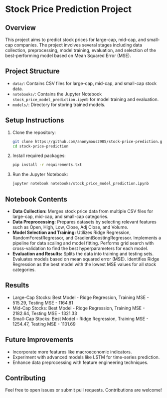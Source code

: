 # Stock Price Prediction Project

## Overview
This project aims to predict stock prices for large-cap, mid-cap, and small-cap companies. The project involves several stages including data collection, preprocessing, model training, evaluation, and selection of the best-performing model based on Mean Squared Error (MSE).

## Project Structure
- `data/`: Contains CSV files for large-cap, mid-cap, and small-cap stock data.
- `notebooks/`: Contains the Jupyter Notebook `stock_price_model_prediction.ipynb` for model training and evaluation.
- `models/`: Directory for storing trained models.

## Setup Instructions
1. Clone the repository:
    ```bash
    git clone https://github.com/anonymous2905/stock-price-prediction.git
    cd stock-price-prediction
    ```
2. Install required packages:
    ```bash
    pip install -r requirements.txt
    ```
3. Run the Jupyter Notebook:
    ```bash
    jupyter notebook notebooks/stock_price_model_prediction.ipynb
    ```

## Notebook Contents
- **Data Collection:** Merges stock price data from multiple CSV files for large-cap, mid-cap, and small-cap categories.
- **Data Preprocessing:** Prepares datasets by selecting relevant features such as Open, High, Low, Close, Adj Close, and Volume.
- **Model Selection and Training:** Utilizes Ridge Regression, RandomForestRegressor, and GradientBoostingRegressor. Implements a pipeline for data scaling and model fitting. Performs grid search with cross-validation to find the best hyperparameters for each model.
- **Evaluation and Results:** Splits the data into training and testing sets. Evaluates models based on mean squared error (MSE). Identifies Ridge Regression as the best model with the lowest MSE values for all stock categories.

## Results
- Large-Cap Stocks: Best Model - Ridge Regression, Training MSE - 515.29, Testing MSE - 1164.81
- Mid-Cap Stocks: Best Model - Ridge Regression, Training MSE - 2182.64, Testing MSE - 1321.33
- Small-Cap Stocks: Best Model - Ridge Regression, Training MSE - 1254.47, Testing MSE - 1101.69

## Future Improvements
- Incorporate more features like macroeconomic indicators.
- Experiment with advanced models like LSTM for time-series prediction.
- Enhance data preprocessing with feature engineering techniques.

## Contributing
Feel free to open issues or submit pull requests. Contributions are welcome!
